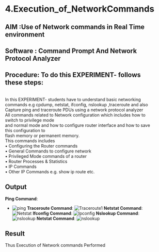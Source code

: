 # 4.Execution_of_NetworkCommands
## AIM :Use of Network commands in Real Time environment
## Software : Command Prompt And Network Protocol Analyzer
## Procedure: To do this EXPERIMENT- follows these steps:
<BR>
In this EXPERIMENT- students have to understand basic networking commands e.g cpdump, netstat, ifconfig, nslookup ,traceroute and also Capture ping and traceroute PDUs using a network protocol analyzer 
<BR>
All commands related to Network configuration which includes how to switch to privilege mode
<BR>
and normal mode and how to configure router interface and how to save this configuration to
<BR>
flash memory or permanent memory.
<BR>
This commands includes
<BR>
• Configuring the Router commands
<BR>
• General Commands to configure network
<BR>
• Privileged Mode commands of a router 
<BR>
• Router Processes & Statistics
<BR>
• IP Commands
<BR>
• Other IP Commands e.g. show ip route etc.
<BR>

## Output
**Ping Command**:
   - ![ping](https://github.com/user-attachments/assets/7794f6b3-dcbd-4fcf-a15a-3f31d3bbe5d5)
**Traceroute Command**:
 ![Traceroute1](https://github.com/user-attachments/assets/15e02103-7b1c-495a-876d-d59d91716eff)
**Netstat Command**:
   ![Netstat](https://github.com/user-attachments/assets/e8aef87e-31b8-40f8-a2ef-a9e9f64ce46e)
 **Ifconfig Command**:
   ![Ipconfig](https://github.com/user-attachments/assets/741c76e4-9e5f-4ad1-a0ef-b05cd7839cda)
**Nslookup Command**:
   ![nslookup](https://github.com/user-attachments/assets/21be34a4-338c-4bcb-997f-e2f7cf128a5e)
**Netstat Command**:
   ![nslookup](https://github.com/user-attachments/assets/1c5cff7f-53e3-414f-963c-a2bb2f5b2818)

## Result
Thus Execution of Network commands Performed 
